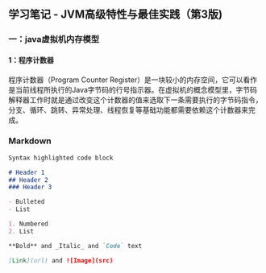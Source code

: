 ## 学习笔记 - JVM高级特性与最佳实践（第3版)
### 一：java虚拟机内存模型
#### 1：程序计数器
  程序计数器（Program Counter Register）是一块较小的内存空间，它可以看作是当前线程所执行的Java字节码的行号指示器。在虚拟机的概念模型里，字节码解释器工作时就是通过改变这个计数器的值来选取下一条需要执行的字节码指令，分支、循环、跳转、异常处理、线程恢复等基础功能都需要依赖这个计数器来完成。







### Markdown

```markdown
Syntax highlighted code block

# Header 1
## Header 2
### Header 3

- Bulleted
- List

1. Numbered
2. List

**Bold** and _Italic_ and `Code` text

[Link](url) and ![Image](src)
```





